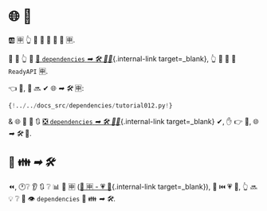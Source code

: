 # 🌐 🔗

🆎 🈸 👆 💪 💚 🚮 🔗 🎂 🈸.

🎏 🌌 👆 💪 [🚮 `dependencies` *➡ 🛠️ 👨‍🎨*](dependencies-in-path-operation-decorators.md){.internal-link target=_blank}, 👆 💪 🚮 👫 `ReadyAPI` 🈸.

👈 💼, 👫 🔜 ✔ 🌐 *➡ 🛠️* 🈸:

```Python hl_lines="15"
{!../../docs_src/dependencies/tutorial012.py!}
```

&amp; 🌐 💭 📄 🔃 [❎ `dependencies` *➡ 🛠️ 👨‍🎨*](dependencies-in-path-operation-decorators.md){.internal-link target=_blank} ✔, ✋️ 👉 💼, 🌐 *➡ 🛠️* 📱.

## 🔗 👪 *➡ 🛠️*

⏪, 🕐❔ 👂 🔃 ❔ 📊 🦏 🈸 ([🦏 🈸 - 💗 📁](../../tutorial/bigger-applications.md){.internal-link target=_blank}), 🎲 ⏮️ 💗 📁, 👆 🔜 💡 ❔ 📣 👁 `dependencies` 🔢 👪 *➡ 🛠️*.
